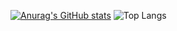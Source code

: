 
[![Anurag's GitHub stats](https://github-readme-stats.vercel.app/api?username=slyvalomas
)](https://github.com/slyvalomas/github-readme-stats)
![Top Langs](https://github-readme-stats.vercel.app/api/top-langs/?username=slyvalomas&layout=compact)

